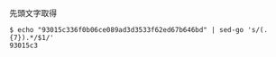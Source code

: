 

先頭文字取得
```console
$ echo "93015c336f0b06ce089ad3d3533f62ed67b646bd" | sed-go 's/(.{7}).*/$1/'
93015c3
```
